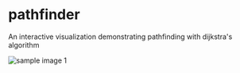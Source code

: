 # pathfinder
An interactive visualization demonstrating pathfinding with dijkstra's algorithm

![sample image 1](https://github.com/DeevoL/pathfinder/sample.png)